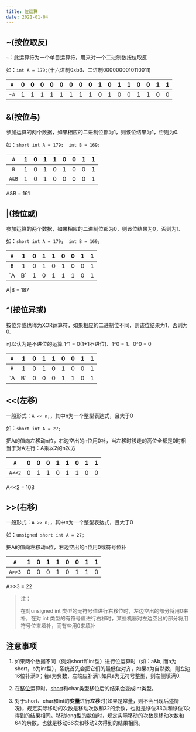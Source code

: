 ```yaml
---
title: 位运算
date: 2021-01-04
---
```


## ~(按位取反)

`~`：此运算符为一个单目运算符，用来对一个二进制数按位取反

如：`int A = 179;`(十六进制0xb3、二进制0000000010110011)

| `A`  |  0   |  0   |  0   |  0   |  0   |  0   |  0   |  0   |  1   |  0   |  1   |  1   |  0   |  0   |  1   |  1   |
| :--: | :--: | :--: | :--: | :--: | :--: | :--: | :--: | :--: | :--: | :--: | :--: | :--: | :--: | :--: | :--: | :--: |
| `~A` |  1   |  1   |  1   |  1   |  1   |  1   |  1   |  1   |  0   |  1   |  0   |  0   |  1   |  1   |  0   |  0   |



## &(按位与)

参加运算的两个数据，如果相应的二进制位都为1，则该位结果为1，否则为0.

如：`short int A = 179;  int B = 169; `

|  `A`  |  1   |  0   |  1   |  1   |  0   |  0   |  1   |  1   |
| :---: | :--: | :--: | :--: | :--: | :--: | :--: | :--: | :--: |
|  `B`  |  1   |  0   |  1   |  0   |  1   |  0   |  0   |  1   |
| `A&B` |  1   |  0   |  1   |  0   |  0   |  0   |  0   |  1   |

A&B = 161

## |(按位或)

参加运算的两个数据，如果相应的二进制位都为0，则该位结果为0，否则为1.

如：`short int A = 179;  int B = 169; `

|  `A`  |  1   |  0   |  1   |  1   |  0   |  0   |  1   |  1   |
| :---: | :--: | :--: | :--: | :--: | :--: | :--: | :--: | :--: |
|  `B`  |  1   |  0   |  1   |  0   |  1   |  0   |  0   |  1   |
| `A|B` |  1   |  0   |  1   |  1   |  1   |  0   |  1   |  1   |

A|B = 187

## ^(按位异或)

按位异或也称为XOR运算符，如果相应的二进制位不同，则该位结果为1，否则为0.

可以认为是不进位的运算  1^1 = 0(1+1不进位)、1^0 = 1、0^0 = 0

|  `A`  |  1   |  0   |  1   |  1   |  0   |  0   |  1   |  1   |
| :---: | :--: | :--: | :--: | :--: | :--: | :--: | :--: | :--: |
|  `B`  |  1   |  0   |  1   |  0   |  1   |  0   |  0   |  1   |
| `A|B` |  0   |  0   |  0   |  1   |  1   |  0   |  1   |  0   |

## <<(左移)

一般形式：`A << n;`，其中n为一个整型表达式，且大于0

如：`short int A = 27;`

把A的值向左移动n位，右边空出的n位用0补，当左移时移走的高位全都是0时相当于对A进行：A乘以2的n次方

| `A`  |  0   |  0   |  0   |  1   |  1   |  0   |  1   |  1   |
| :--: | :--: | :--: | :--: | :--: | :--: | :--: | :--: | :--: |
| `A<<2`  |  0   |  1   |  1   |  0   |  1   |  1   |  0   |  0   |

A<<2 = 108

## >>(右移)

一般形式：`A >> n;`，其中n为一个整型表达式，且大于0

如：`unsigned short int A = 27;`

把A的值向左移动n位，右边空出的n位用0或符号位补

| `A`  |  1  |  0  |  1   |  1   |  0   |  0   |  1   |  1   |
| :--: | :--: | :--: | :--: | :--: | :--: | :--: | :--: | :--: |
| `A>>3`  |  0   |  0  |  0  |  1  |  0  |  1  |  1  |  0  |

A>>3 = 22

> 注：
>
> 在对unsigned int 类型的无符号值进行右移位时，左边空出的部分将用0来补，在对 int 类型的有符号值进行右移时，某些机器对左边空出的部分将用符号位来填补，而有些用0来填补

## 注意事项

1. 如果两个数据不同（例如short和int型）进行位运算时（如：a&b, 而a为short，b为int型），系统首先会把它们的最低位对齐，如果a为自然数，则左边16位补满0；若a为负数，左端应补满1.如果a为无符号整型，则左侧填满0.

2. 在[移位](http://baike.baidu.com/item/移位)运算时，[short](http://baike.baidu.com/item/short)和char类型移位后的结果会变成int类型。

3. 对于short、char和int的**变量**进行**左移**时(如果是常量，则不会出现后述情况)，规定实际移动的次数是移动次数和32的余数，也就是移位33次和移位1次得到的结果相同。移动long型的数值时，规定实际移动的次数是移动次数和64的余数，也就是移动66次和移动2次得到的结果相同。
